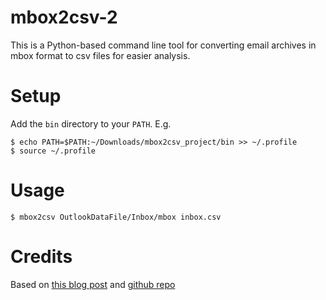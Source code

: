 # mbox2csv-2

This is a Python-based command line tool for converting email archives in mbox format to csv files for easier analysis.

# Setup

Add the `bin` directory to your `PATH`. E.g.

    $ echo PATH=$PATH:~/Downloads/mbox2csv_project/bin >> ~/.profile
    $ source ~/.profile

# Usage

    $ mbox2csv OutlookDataFile/Inbox/mbox inbox.csv

# Credits

Based on [this blog post](http://www.ripariandata.com/blog/how-to-export-your-gmail-to-excel) and [github repo](http://www.ripariandata.com/blog/how-to-export-your-gmail-to-excel)
